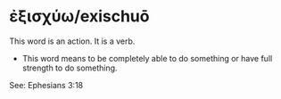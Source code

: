 # ἐξισχύω/exischuō
This word is an action. It is a verb.

* This word means to be completely able to do something or have full strength to do something.

See: Ephesians 3:18
